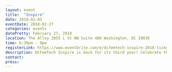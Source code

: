 ```yaml
---
layout: event
title:  "Inspire"
date: 2018-02-03
eventDate: 2018-02-27
categories: events
datePretty: February 27, 2018
location: The Alley 2055 L St NW Suite 400 Washington, DC 20036
time: 6:30pm - 9pm
registerLink: https://www.eventbrite.com/e/dcfemtech-inspire-2018-tickets-42693430199
description: DCFemTech Inspire is back for its third year! Celebrate the success of women in the DC tech community. Join DCFemTech as we share and celebrate your accomplishments, large and small. Expect a good mix of networking, small activities, heavy hors d'oeuvres and a celebratory toast for a great year ahead. Share your success, celebrate others, and empower our community.
contact:
press:
---
```

